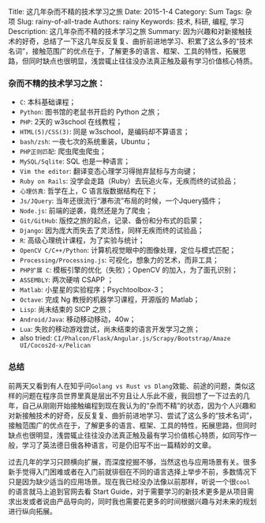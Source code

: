 Title: 这几年杂而不精的技术学习之旅
Date: 2015-1-4
Category: Sum
Tags: 杂项
Slug: rainy-of-all-trade
Authors: rainy
Keywords: 技术, 科研, 编程, 学习
Description: 这几年杂而不精的技术学习之旅
Summary: 因为兴趣和对新接触技术的好奇，总结了一下这几年反反复复、曲折前进地学习、积累了这么多的“技术名词”，接触范围广的优点在于，了解更多的语言、框架、工具的特性，拓展思路，但同时缺点也很明显，浅尝辄止往往没办法真正触及最有学习价值核心特质。

### 杂而不精的技术学习之旅：

* `C`: 本科基础课程；
* `Python`: 图书馆的老鼠书开启的 Python 之旅；
* `PHP`: 2天的 w3school 在线教程；
* `HTML(5)/CSS(3)`: 同是 w3school，是编码却不算语言；
* `bash/zsh`: 一夜七次的系统重装，Ubuntu；
* `PHP正则匹配`: 爬虫爬虫爬虫；
* `MySQL/Sqlite`: SQL 也是一种语言；
* `Vim the editor`: 翻译变态心理学习得抛弃鼠标与方向键；
* `Ruby on Rails`: 没学会走路（Ruby）去玩追火车，无疾而终的试验品；
* `心理仿真`: 哲学在上，C 语言版数据结构在下；
* `Js/JQuery`: 当年还很流行“瀑布流”布局的时候，一个Jquery插件；
* `Node.js`: 前端的逆袭，竟然还是为了爬虫；
* `Git/GitHub`: 版控之旅的起点，记录、备份和分布式的启蒙；
* `Django`: 因为庞大而失去了灵活性，同样无疾而终的试验品；
* `R`: 高级心理统计课程，为了实验与统计；
* `OpenCV C/C++/Python`: 计算机视觉眼中的图像处理，定位与模式匹配；
* `Processing/Processing.js`: 可视化，想象力的艺术，而非工具；
* `PHP扩展 C`: 模板引擎的优化（失败）；OpenCV 的加入，为了面孔识别；
* `ASSEMBLY`: 两次硬啃 CSAPP ；
* `Matlab`: 小星星的实验程序；Psychtoolbox-3；
* `Octave`: 完成 Ng 教授的机器学习课程，开源版的 Matlab；
* `Lisp`: 尚未结束的 SICP 之旅；
* `Android/Java`: 移动移动移动，40w；
* `Lua`: 失败的移动游戏尝试，尚未结束的语言开发学习之旅；
* also tried: `CI/Phalcon/Flask/Angular.js/Scrapy/Bootstrap/Amaze UI/Cocos2d-x/Pelican`

### 总结

前两天又看到有人在知乎问`Golang vs Rust vs Dlang`效能、前途的问题，类似这样的问题在程序员世界里真是层出不穷且让人乐此不疲，我回想了一下过去的几年，自己从刚刚开始接触编程到现在我认为的“杂而不精”的状态，因为个人兴趣和对新接触技术的好奇，反反复复、曲折前进地学习、尝试了这么多的“技术名词”，接触范围广的优点在于，了解更多的语言、框架、工具的特性，拓展思路，但同时缺点也很明显，浅尝辄止往往没办法真正触及最有学习价值核心特质，如同写作一般，学习了英法德日俄各种语言，可是仍旧写不出一篇精妙的文章。

过去几年的学习只顾横向扩展，而深度挖掘不够，当然这也与应用场景有关。很多新手觉得入门困难或者在入门前就徘徊在不同的语言选择上举步不前，多数情况下只是因为缺少适当的应用场景。现在我已经没办法像以前那样，听说一个很`cool`的语言就马上追到官网去看 Start Guide，对于需要学习的新技术更多是从项目需求出发或者说由产品导向的，同时我也需要花更多的时间根据兴趣与对未来的规划进行纵向拓展。



















